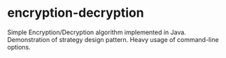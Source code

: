 # encryption-decryption

Simple Encryption/Decryption algorithm implemented in Java.
Demonstration of strategy design pattern.
Heavy usage of command-line options.
